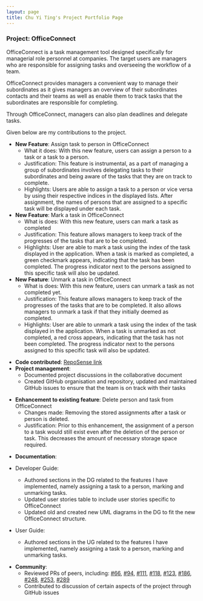 ```yaml
---
layout: page
title: Chu Yi Ting's Project Portfolio Page
---
```


### Project: OfficeConnect

OfficeConnect is a task management tool designed specifically for managerial role personnel
at companies. The target users are managers who are responsible for assigning tasks and
overseeing the workflow of a team.

OfficeConnect provides managers a convenient way to manage their subordinates as it gives
managers an overview of their subordinates contacts and their teams as well as enable them to
track tasks that the subordinates are responsible for completing.

Through OfficeConnect, managers can also plan deadlines and delegate tasks.

Given below are my contributions to the project.

- **New Feature**: Assign task to person in OfficeConnect
    * What it does: With this new feature, users can assign a person to a task or a task 
      to a person.
    * Justification: This feature is instrumental, as a part of managing a group of subordinates
      involves delegating tasks to their subordinates and being aware of the tasks that they are on 
      track to complete.
    * Highlights: Users are able to assign a task to a person or vice versa by using their respective
      indices in the displayed lists. After assignment, the names of persons that are assigned to a 
      specific task will be displayed under each task.
- **New Feature**: Mark a task in OfficeConnect
    * What is does: With this new feature, users can mark a task as completed
    * Justification: This feature allows managers to keep track of the progresses of the tasks that
      are to be completed.
    * Highlights: User are able to mark a task using the index of the task displayed in the application.
      When a task is marked as completed, a green checkmark appears, indicating that the task has
      been completed. The progress indicator next to the persons assigned to this specific task will also
      be updated.
- **New Feature**: Unmark a task in OfficeConnect
    * What is does: With this new feature, users can unmark a task as not completed yet.
    * Justification: This feature allows managers to keep track of the progresses of the tasks that
      are to be completed. It also allows managers to unmark a task if that they initially deemed as
      completed.
    * Highlights: User are able to unmark a task using the index of the task displayed in the application.
      When a task is unmarked as not completed, a red cross appears, indicating that the task has not
      been completed. The progress indicator next to the persons assigned to this specific task will also
      be updated.

* **Code contributed**: [RepoSense link](https://nus-cs2103-ay2223s2.github.io/tp-dashboard/?search=cyiting&sort=groupTitle&sortWithin=title&timeframe=commit&mergegroup=&groupSelect=groupByRepos&breakdown=true&checkedFileTypes=docs~functional-code~test-code~other&since=2023-02-17)
* **Project management**:
    * Documented project discussions in the collaborative document 
    * Created GitHub organisation and repository, updated and maintained GitHub issues to ensure that the team is on 
  track with their tasks

- **Enhancement to existing feature**: Delete person and task from OfficeConnect
    * Changes made: Removing the stored assignments after a task or person is deleted.
    * Justification: Prior to this enhancement, the assignment of a person to a task would still exist even
      after the deletion of the person or task. This decreases the amount of necessary storage space required.

* **Documentation**:
- Developer Guide:
    * Authored sections in the DG related to the features I have implemented, namely assigning a task to a person, 
      marking and unmarking tasks.
    * Updated user stories table to include user stories specific to OfficeConnect
    * Updated old and created new UML diagrams in the DG to fit the new OfficeConnect structure.

- User Guide:
    * Authored sections in the UG related to the features I have implemented, namely assigning a task to a person,
      marking and unmarking tasks.

* **Community**:
    * Reviewed PRs of peers, including: [\#66](https://github.com/AY2223S2-CS2103-F10-1/tp/pull/66), [\#94](https://github.com/AY2223S2-CS2103-F10-1/tp/pull/94), [\#111](https://github.com/AY2223S2-CS2103-F10-1/tp/pull/111), [\#118](https://github.com/AY2223S2-CS2103-F10-1/tp/pull/118), [\#123](https://github.com/AY2223S2-CS2103-F10-1/tp/pull/123), [\#186](https://github.com/AY2223S2-CS2103-F10-1/tp/pull/186), [\#248](https://github.com/AY2223S2-CS2103-F10-1/tp/pull/248), [\#253](https://github.com/AY2223S2-CS2103-F10-1/tp/pull/253), [\#289](https://github.com/AY2223S2-CS2103-F10-1/tp/pull/289)
    * Contributed to discussion of certain aspects of the project through GitHub issues
